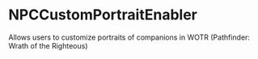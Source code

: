 # NPCCustomPortraitEnabler
Allows users to customize portraits of companions in WOTR (Pathfinder: Wrath of the Righteous)
